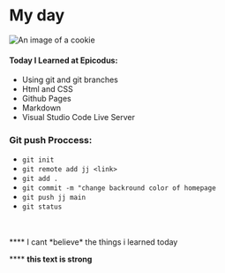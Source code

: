 # My day
![An image of a cookie](http://lorempixel.com/400/200/)

#### Today I Learned at Epicodus:

* Using git and git branches
* Html and CSS
* Github Pages
* Markdown
* Visual Studio Code Live Server

### Git push Proccess:
* `git init`
* `git remote add jj <link>`
* `git add .`
* `git commit -m "change backround color of homepage`
* `git push jj main`
* `git status`

<br>
<br>
**** I cant *believe* the things i learned today

**** __this text is strong__